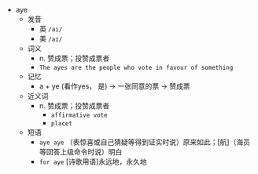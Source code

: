 - aye
  - 发音
    - 英 `/ai/`
    - 美 `/aɪ/`
  - 词义
    - n. 赞成票；投赞成票者
    - `The ayes are the people who vote in favour of something`
  - 记忆
    - a + ye (看作yes， 是) → 一张同意的票 → 赞成票
  - 近义词
    - n. 赞成票；投赞成票者
      - `affirmative vote`
      - `placet`
  - 短语
    - `aye aye` （表惊喜或自己猜疑等得到证实时说）原来如此；[航]（海员等回答上级命令时说）明白 
    - `for aye` [诗歌用语]永远地，永久地 
